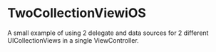 # TwoCollectionViewiOS

A small example of using 2 delegate and data sources for 2 different UICollectionViews in a single ViewController.


